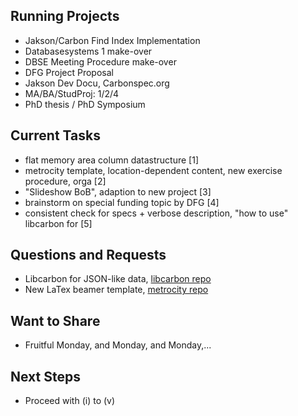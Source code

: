 ## Running Projects

- Jakson/Carbon Find Index Implementation
- Databasesystems 1 make-over
- DBSE Meeting Procedure make-over
- DFG Project Proposal
- Jakson Dev Docu, Carbonspec.org
- MA/BA/StudProj: 1/2/4
- PhD thesis / PhD Symposium


## Current Tasks

- flat memory area column datastructure [1] 
- metrocity template, location-dependent content, new exercise procedure, orga [2] 
- "Slideshow BoB", adaption to new project [3]
- brainstorm on special funding topic by DFG [4]
- consistent check for specs + verbose description, "how to use" libcarbon for [5]

## Questions and Requests

- Libcarbon for JSON-like data, <a about="_blank" href="https://github.com/protolabs/libcarbon">libcarbon repo</a>
- New LaTex beamer template, <a about="_blank" href="https://github.com/pinnecke/metrocity">metrocity repo</a>

## Want to Share

- Fruitful Monday, and Monday, and Monday,...


## Next Steps

- Proceed with (i) to (v)
